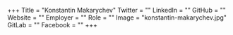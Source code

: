+++
Title = "Konstantin Makarychev"
Twitter = ""
LinkedIn = ""
GitHub = ""
Website = ""
Employer = ""
Role = ""
Image = "konstantin-makarychev.jpg"
GitLab = ""
Facebook = ""
+++
